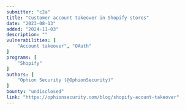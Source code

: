 ```yaml
---
submitter: "c2a"
title: "Customer account takeover in Shopify stores"
date: "2023-08-13"
added: "2024-11-03"
description: ""
vulnerabilities: [
    "Account takeover", "OAuth"
]
programs: [
    "Shopify"
]
authors: [
    "Ophion Security (@OphionSecurity)"
]
bounty: "undisclosed"
link: "https://ophionsecurity.com/blog/shopify-acount-takeover"
---
```




